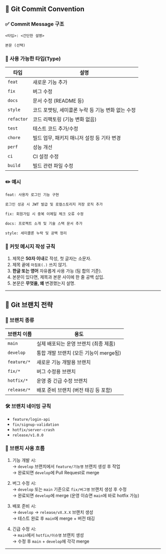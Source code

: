 ## 🧾 Git Commit Convention

### ✅ Commit Message 구조 

```
<타입>: <간단한 설명>   

본문 (선택)
```

### 📌 사용 가능한 타입(Type)

| 타입       | 설명                                   |
|------------|----------------------------------------|
| `feat`     | 새로운 기능 추가                        |
| `fix`      | 버그 수정                              |
| `docs`     | 문서 수정 (README 등)                   |
| `style`    | 코드 포맷팅, 세미콜론 누락 등 기능 변화 없는 수정 |
| `refactor` | 코드 리팩토링 (기능 변화 없음)           |
| `test`     | 테스트 코드 추가/수정                   |
| `chore`    | 빌드 업무, 패키지 매니저 설정 등 기타 변경 |
| `perf`     | 성능 개선                              |
| `ci`       | CI 설정 수정                           |
| `build`    | 빌드 관련 파일 수정                     |

### ✏️ 예시

```
feat: 사용자 로그인 기능 구현  

로그인 성공 시 JWT 발급 및 로컬스토리지 저장 로직 추가
```

```
fix: 회원가입 시 중복 이메일 체크 오류 수정
```

```
docs: 프로젝트 소개 및 기술 스택 문서 추가
```

```
style: 세미콜론 누락 및 공백 정리
```

### 📖 커밋 메시지 작성 규칙

1. 제목은 **50자 이내**로 작성, 첫 글자는 소문자.
2. 제목 끝에 `마침표(.)` 쓰지 않기.
3. **한글 또는 영어** 자유롭게 사용 가능 (팀 합의 기준).
4. 본문이 있다면, 제목과 본문 사이에 한 줄 공백 삽입.
5. 본문은 **무엇을, 왜** 변경했는지 설명.

---

## 🌿 Git 브랜치 전략

### 📌 브랜치 종류

| 브랜치 이름   | 용도 |
|---------------|------|
| `main`        | 실제 배포되는 운영 브랜치 (최종 제품) |
| `develop`     | 통합 개발 브랜치 (모든 기능이 merge됨) |
| `feature/*`   | 새로운 기능 개발용 브랜치 |
| `fix/*`       | 버그 수정용 브랜치 |
| `hotfix/*`    | 운영 중 긴급 수정 브랜치 |
| `release/*`   | 배포 준비 브랜치 (버전 태깅 등 포함) |

### 🛠 브랜치 네이밍 규칙

- `feature/login-api`  
- `fix/signup-validation`  
- `hotfix/server-crash`  
- `release/v1.0.0`  

### 🔁 브랜치 사용 흐름

1. 기능 개발 시:  
   → `develop` 브랜치에서 `feature/기능명` 브랜치 생성 후 작업  
   → 완료되면 `develop`에 Pull Request로 merge

2. 버그 수정 시:  
   → `develop` 또는 `main` 기준으로 `fix/버그명` 브랜치 생성 후 수정  
   → 완료되면 `develop`에 merge (운영 이슈면 `main`에 바로 hotfix 가능)

3. 배포 준비 시:  
   → `develop` → `release/vX.X.X` 브랜치 생성  
   → 테스트 완료 후 `main`에 merge + 버전 태깅

4. 긴급 수정 시:  
   → `main`에서 `hotfix/이슈명` 브랜치 생성  
   → 수정 후 `main` + `develop`에 각각 merge

---